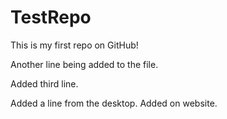 # TestRepo

This is my first repo on GitHub!

Another line being added to the file.

Added third line.

Added a line from the desktop.
Added on website.
